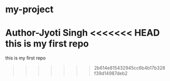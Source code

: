 # my-project
Author-Jyoti Singh
<<<<<<< HEAD
this is my first repo
=======
this is my first repo
>>>>>>> 2b614e815432945cc6b4b17b328f39d14987deb2
